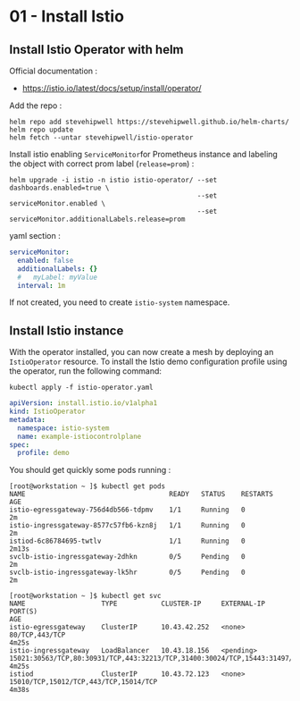 # 01 - Install Istio
## Install Istio Operator with helm

Official documentation :
- https://istio.io/latest/docs/setup/install/operator/

Add the repo :
```
helm repo add stevehipwell https://stevehipwell.github.io/helm-charts/
helm repo update
helm fetch --untar stevehipwell/istio-operator
```

Install istio enabling `ServiceMonitor`for Prometheus instance and labeling the object with correct prom label (`release=prom`) :
```
helm upgrade -i istio -n istio istio-operator/ --set dashboards.enabled=true \
                                               --set serviceMonitor.enabled \
                                               --set serviceMonitor.additionalLabels.release=prom
```

yaml section :
```yaml
serviceMonitor:
  enabled: false
  additionalLabels: {}
  #   myLabel: myValue
  interval: 1m
```

If not created, you need to create `istio-system` namespace.

## Install Istio instance

With the operator installed, you can now create a mesh by deploying an `IstioOperator` resource. To install the Istio demo configuration profile using the operator, run the following command:
```
kubectl apply -f istio-operator.yaml
```
```yaml
apiVersion: install.istio.io/v1alpha1
kind: IstioOperator
metadata:
  namespace: istio-system
  name: example-istiocontrolplane
spec:
  profile: demo
```

You should get quickly some pods running :
```console
[root@workstation ~ ]$ kubectl get pods
NAME                                    READY   STATUS    RESTARTS   AGE
istio-egressgateway-756d4db566-tdpmv    1/1     Running   0          2m
istio-ingressgateway-8577c57fb6-kzn8j   1/1     Running   0          2m
istiod-6c86784695-twtlv                 1/1     Running   0          2m13s
svclb-istio-ingressgateway-2dhkn        0/5     Pending   0          2m
svclb-istio-ingressgateway-lk5hr        0/5     Pending   0          2m
```

```console
[root@workstation ~ ]$ kubectl get svc
NAME                   TYPE           CLUSTER-IP     EXTERNAL-IP   PORT(S)                                                                      AGE
istio-egressgateway    ClusterIP      10.43.42.252   <none>        80/TCP,443/TCP                                                               4m25s
istio-ingressgateway   LoadBalancer   10.43.18.156   <pending>     15021:30563/TCP,80:30931/TCP,443:32213/TCP,31400:30024/TCP,15443:31497/TCP   4m25s
istiod                 ClusterIP      10.43.72.123   <none>        15010/TCP,15012/TCP,443/TCP,15014/TCP                                        4m38s
```
